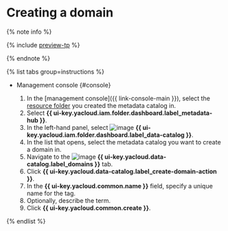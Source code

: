 # Creating a domain


{% note info %}

{% include [preview-tp](../../../_includes/preview-tp.md) %}

{% endnote %}


{% list tabs group=instructions %}

- Management console {#console}

  1. In the [management console]({{ link-console-main }}), select the [resource folder](../../../resource-manager/concepts/resources-hierarchy.md#folder) you created the metadata catalog in.
  1. Select **{{ ui-key.yacloud.iam.folder.dashboard.label_metadata-hub }}**.
  1. In the left-hand panel, select ![image](../../../_assets/console-icons/folder-magnifier.svg) **{{ ui-key.yacloud.iam.folder.dashboard.label_data-catalog }}**.
  1. In the list that opens, select the metadata catalog you want to create a domain in.
  1. Navigate to the ![image](../../../_assets/console-icons/globe.svg) **{{ ui-key.yacloud.data-catalog.label_domains }}** tab.
  1. Click **{{ ui-key.yacloud.data-catalog.label_create-domain-action }}**.
  1. In the **{{ ui-key.yacloud.common.name }}** field, specify a unique name for the tag.
  1. Optionally, describe the term.
  1. Click **{{ ui-key.yacloud.common.create }}**.

{% endlist %}
